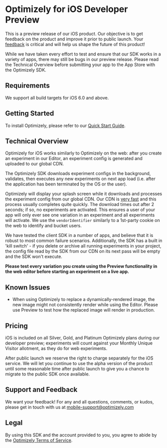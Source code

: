 # Optimizely for iOS Developer Preview

This is a preview release of our iOS product. Our objective is to get feedback on the product and improve it prior to public launch. Your [feedback](mailto:mobile-support@optimizely.com) is critical and will help us shape the future of this product!

While we have taken every effort to test and ensure that our SDK works in a variety of apps, there may still be bugs in our preview release. Please read the Technical Overview before submitting your app to the App Store with the Optimizely SDK.

## Requirements
We support all build targets for iOS 6.0 and above.

## Getting Started

To install Optimizely, please refer to our [Quick Start Guide](Documentation/QuickStart-Guide/doc.markdown).

## Technical Overview
Optimizely for iOS works similarly to Optimizely on the web: after you create an experiment in our Editor, an experiment config is generated and uploaded to our global CDN.

The Optimizely SDK downloads experiment configs in the background, validates, then executes any new experiments on next app load (i.e. after the application has been terminated by the OS or the user).

Optimizely will display your splash screen while it downloads and processes the experiment config from our global CDN. Our CDN is [very fast](http://blog.optimizely.com/2013/12/11/why-cdn-balancing/) and this process usually completes quite quickly. The download times out after 2 seconds; if so, no experiments are activated. This ensures a user of your app will only ever see one variation in an experiment and all experiments will activate. We use the `vendorIdentifier` similarly to a 1st-party cookie on the web to identify and bucket users.

We have tested the client SDK in a number of apps, and believe that it is robust to most common failure scenarios.  Additionally, the SDK has a built in 'kill switch' - if you delete or archive all running experiments in your project, the config file read by the SDK from our CDN on its next pass will be empty and the SDK won't execute.

**Please test every variation you create using the Preview functionality in the web editor before starting an experiment on a live app.**

## Known Issues

- When using Optimizely to replace a dynamically-rendered image, the new image might not consistently render while using the Editor. Please use Preview to test how the replaced image will render in production.

## Pricing
iOS is included on all Silver, Gold, and Platinum Optimizely plans during our developer preview; experiments will count against your Monthly Unique Visitor allotment, as they do for web experiments.

After public launch we reserve the right to charge separately for the iOS service. We will let you continue to use the alpha version of the product until some reasonable time after public launch to give you a chance to migrate to the public SDK once available.

## Support and Feedback
We want your feedback! For any and all questions, comments, or kudos, please get in touch with us at [mobile-support@optimizely.com](mailto:mobile-support@optimizely.com)

## Legal
By using this SDK and the account provided to you, you agree to abide by the [Optimizely Terms of Service](http://optimizely.com/terms).
